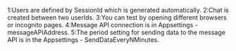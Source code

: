 1:Users are defined by SessionId which is generated automatically.
2:Chat is created between two userIds.
3:You can test by opening different browsers or incognito pages.
4:Message API connection is in Appsettings - messageAPIAddress.
5:The period setting for sending data to the message API is in the Appsettings - SendDataEveryNMinutes.

